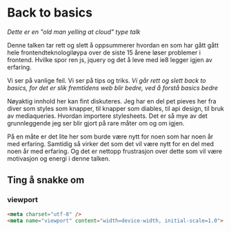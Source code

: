 # Back to basics

_Dette er en "old man yelling at cloud" type talk_

Denne talken tar rett og slett å oppsummerer hvordan en som har gått gått hele frontendteknologiløypa over de siste 15 årene løser problemer i frontend. Hvilke spor ren js, jquery og det å leve med ie8 legger igjen av erfaring.

Vi ser på vanlige feil. Vi ser på tips og triks. *Vi går rett og slett back to basics, for det er slik fremtidens web blir bedre, ved å forstå basics bedre*

Nøyaktig innhold her kan fint diskuteres. Jeg har en del pet pieves her fra diver som styles som knapper, til knapper som diables, til api design, til bruk av mediaqueries. Hvordan importere stylesheets. Det er så mye av det grunnleggende jeg ser blir gjort på rare måter om og om igjen.

På en måte er det lite her som burde være nytt for noen som har noen år med erfaring. Samtidig så virker det som det vil være nytt for en del med noen år med erfaring. Og det er nettopp frustrasjon over dette som vil være motivasjon og energi i denne talken.

## Ting å snakke om

### viewport

```html
<meta charset="utf-8" />
<meta name="viewport" content="width=device-width, initial-scale=1.0">
```

